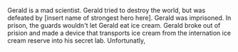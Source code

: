Gerald is a mad scientist.
Gerald tried to destroy the world, but was defeated by [insert name of strongest hero here].
Gerald was imprisoned.
In prison, the guards wouldn't let Gerald eat ice cream.
Gerald broke out of prision and made a device that transports ice cream from the internation ice cream reserve into his secret lab.
Unfortunatly, 